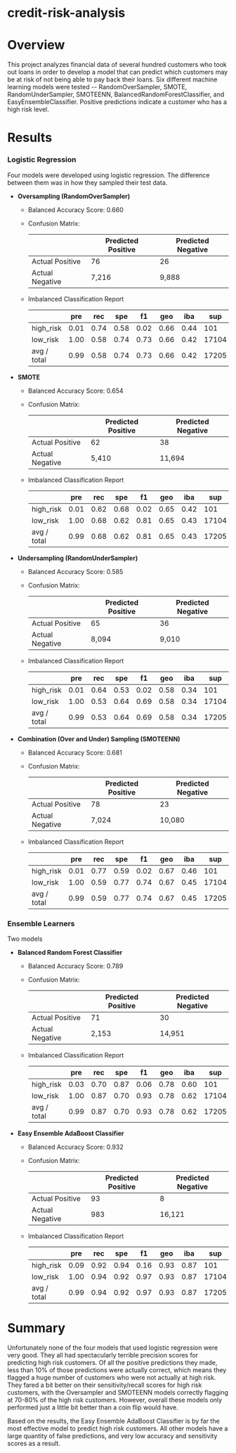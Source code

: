 # credit-risk-analysis

# Overview
This project analyzes financial data of several hundred customers who took out loans in order to develop a model that can predict which customers may be at risk of not being able to pay back their loans. Six different machine learning models were tested -- RandomOverSampler, SMOTE, RandomUnderSampler, SMOTEENN, BalancedRandomForestClassifier, and EasyEnsembleClassifier. Positive predictions indicate a customer who has a high risk level.

# Results

### Logistic Regression
Four models were developed using logistic regression. The difference between them was in how they sampled their test data.

- **Oversampling (RandomOverSampler)**
  - Balanced Accuracy Score: 0.660
  - Confusion Matrix:
    
    |                 | Predicted Positive | Predicted Negative |
    |-----------------|--------------------|--------------------|
    | Actual Positive |         76 	       |         26         |
    | Actual Negative |        7,216       |       9,888        |
    
  - Imbalanced Classification Report

    |             | pre  | rec  | spe  | f1   | geo  | iba  | sup   |
    |-------------|------|------|------|------|------|------|-------|
    | high_risk   | 0.01 | 0.74 | 0.58 | 0.02 | 0.66 | 0.44 | 101   |
    | low_risk    | 1.00 | 0.58 | 0.74 | 0.73 | 0.66 | 0.42 | 17104 |
    | avg / total | 0.99 | 0.58 | 0.74 | 0.73 | 0.66 | 0.42 | 17205 |

- **SMOTE**
  - Balanced Accuracy Score: 0.654
  - Confusion Matrix:
    
    |                 | Predicted Positive | Predicted Negative |
    |-----------------|--------------------|--------------------|
    | Actual Positive |         62 	       |         38         |
    | Actual Negative |        5,410       |       11,694       |
    
  - Imbalanced Classification Report

    |             | pre  | rec  | spe  | f1   | geo  | iba  | sup   |
    |-------------|------|------|------|------|------|------|-------|
    | high_risk   | 0.01 | 0.62 | 0.68 | 0.02 | 0.65 | 0.42 | 101   |
    | low_risk    | 1.00 | 0.68 | 0.62 | 0.81 | 0.65 | 0.43 | 17104 |
    | avg / total | 0.99 | 0.68 | 0.62 | 0.81 | 0.65 | 0.43 | 17205 |

- **Undersampling (RandomUnderSampler)**
  - Balanced Accuracy Score: 0.585
  - Confusion Matrix:
    
    |                 | Predicted Positive | Predicted Negative |
    |-----------------|--------------------|--------------------|
    | Actual Positive |         65 	       |         36         |
    | Actual Negative |        8,094       |       9,010        |
    
  - Imbalanced Classification Report

    |             | pre  | rec  | spe  | f1   | geo  | iba  | sup   |
    |-------------|------|------|------|------|------|------|-------|
    | high_risk   | 0.01 | 0.64 | 0.53 | 0.02 | 0.58 | 0.34 | 101   |
    | low_risk    | 1.00 | 0.53 | 0.64 | 0.69 | 0.58 | 0.34 | 17104 |
    | avg / total | 0.99 | 0.53 | 0.64 | 0.69 | 0.58 | 0.34 | 17205 |

- **Combination (Over and Under) Sampling (SMOTEENN)**
  - Balanced Accuracy Score: 0.681
  - Confusion Matrix:
    
    |                 | Predicted Positive | Predicted Negative |
    |-----------------|--------------------|--------------------|
    | Actual Positive |         78 	       |         23         |
    | Actual Negative |        7,024       |       10,080       |
    
  - Imbalanced Classification Report

    |             | pre  | rec  | spe  | f1   | geo  | iba  | sup   |
    |-------------|------|------|------|------|------|------|-------|
    | high_risk   | 0.01 | 0.77 | 0.59 | 0.02 | 0.67 | 0.46 | 101   |
    | low_risk    | 1.00 | 0.59 | 0.77 | 0.74 | 0.67 | 0.45 | 17104 |
    | avg / total | 0.99 | 0.59 | 0.77 | 0.74 | 0.67 | 0.45 | 17205 |

### Ensemble Learners
Two models 

- **Balanced Random Forest Classifier**
  - Balanced Accuracy Score: 0.789
  - Confusion Matrix:
    
    |                 | Predicted Positive | Predicted Negative |
    |-----------------|--------------------|--------------------|
    | Actual Positive |         71         |         30         |
    | Actual Negative |        2,153       |       14,951       |
    
  - Imbalanced Classification Report

    |             | pre  | rec  | spe  | f1   | geo  | iba  | sup   |
    |-------------|------|------|------|------|------|------|-------|
    | high_risk   | 0.03 | 0.70 | 0.87 | 0.06 | 0.78 | 0.60 | 101   |
    | low_risk    | 1.00 | 0.87 | 0.70 | 0.93 | 0.78 | 0.62 | 17104 |
    | avg / total | 0.99 | 0.87 | 0.70 | 0.93 | 0.78 | 0.62 | 17205 |

- **Easy Ensemble AdaBoost Classifier**
  - Balanced Accuracy Score: 0.932
  - Confusion Matrix:
    
    |                 | Predicted Positive | Predicted Negative |
    |-----------------|--------------------|--------------------|
    | Actual Positive |         93         |         8          |
    | Actual Negative |         983        |       16,121       |
    
  - Imbalanced Classification Report

    |             | pre  | rec  | spe  | f1   | geo  | iba  | sup   |
    |-------------|------|------|------|------|------|------|-------|
    | high_risk   | 0.09 | 0.92 | 0.94 | 0.16 | 0.93 | 0.87 | 101   |
    | low_risk    | 1.00 | 0.94 | 0.92 | 0.97 | 0.93 | 0.87 | 17104 |
    | avg / total | 0.99 | 0.94 | 0.92 | 0.97 | 0.93 | 0.87 | 17205 |

# Summary
Unfortunately none of the four models that used logistic regression were very good. They all had spectacularly terrible precision scores for predicting high risk customers. Of all the positive predictions they made, less than 10% of those predictions were actually correct, which means they flagged a huge number of customers who were not actually at high risk. They fared a bit better on their sensitivity/recall scores for high risk customers, with the Oversampler and SMOTEENN models correctly flagging at 70-80% of the high risk customers. However, overall these models only performed just a little bit better than a coin flip would have.


Based on the results, the Easy Ensemble AdaBoost Classifier is by far the most effective model to predict high risk customers. All other models have a large quantity of false predictions, and very low accuracy and sensitivity scores as a result.
